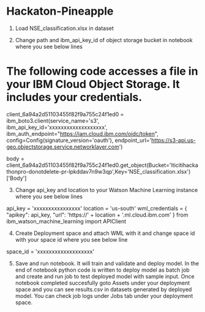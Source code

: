 # Hackaton-Pineapple

1. Load NSE_classification.xlsx in dataset

2. Change path and ibm_api_key_id of object storage bucket in notebook where you see below lines

# The following code accesses a file in your IBM Cloud Object Storage. It includes your credentials.
client_6a94a2d51103455f82f9a755c24f1ed0 = ibm_boto3.client(service_name='s3',
    ibm_api_key_id='xxxxxxxxxxxxxxxxxxx',
    ibm_auth_endpoint="https://iam.cloud.ibm.com/oidc/token",
    config=Config(signature_version='oauth'),
    endpoint_url='https://s3-api.us-geo.objectstorage.service.networklayer.com')

body = client_6a94a2d51103455f82f9a755c24f1ed0.get_object(Bucket='lticitihackathonpro-donotdelete-pr-lpkddav7n9w3qp',Key='NSE_classification.xlsx')['Body']

3. Change api_key and location to your Watson Machine Learning instance where you see below lines

api_key = 'xxxxxxxxxxxxxxxx'
location = 'us-south'
wml_credentials = {
    "apikey": api_key,
    "url": 'https://' + location + '.ml.cloud.ibm.com'
}
from ibm_watson_machine_learning import APIClient

4. Create Deployment space and attach WML with it and change space id with your space id where you see below line

space_id = 'xxxxxxxxxxxxxxxxxxx'

5. Save and run notebook. It will train and validate and deploy model.
In the end of notebook python code is written to deploy model as batch job and create and run job to test deployed model with sample input.
Once notebook completed succesfully goto Assets under your deployment space and you can see results.csv in datasets generated by deployed model.
You can check job logs under Jobs tab under your deployment space.
